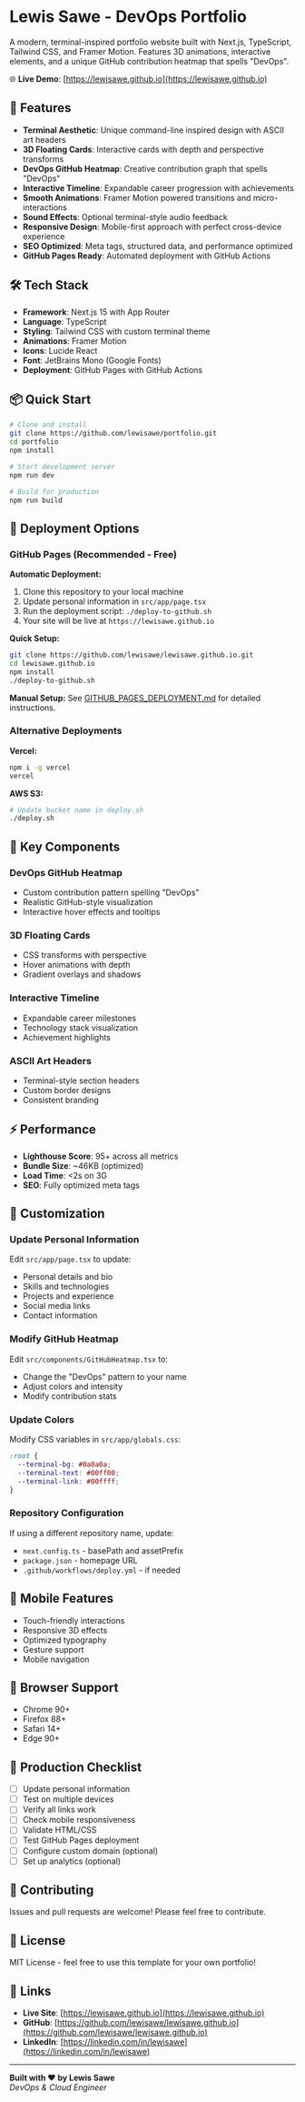 # Lewis Sawe - DevOps Portfolio

A modern, terminal-inspired portfolio website built with Next.js, TypeScript, Tailwind CSS, and Framer Motion. Features 3D animations, interactive elements, and a unique GitHub contribution heatmap that spells "DevOps".

🌐 **Live Demo**: [https://lewisawe.github.io](https://lewisawe.github.io)

## 🚀 Features

- **Terminal Aesthetic**: Unique command-line inspired design with ASCII art headers
- **3D Floating Cards**: Interactive cards with depth and perspective transforms
- **DevOps GitHub Heatmap**: Creative contribution graph that spells "DevOps"
- **Interactive Timeline**: Expandable career progression with achievements
- **Smooth Animations**: Framer Motion powered transitions and micro-interactions
- **Sound Effects**: Optional terminal-style audio feedback
- **Responsive Design**: Mobile-first approach with perfect cross-device experience
- **SEO Optimized**: Meta tags, structured data, and performance optimized
- **GitHub Pages Ready**: Automated deployment with GitHub Actions

## 🛠️ Tech Stack

- **Framework**: Next.js 15 with App Router
- **Language**: TypeScript
- **Styling**: Tailwind CSS with custom terminal theme
- **Animations**: Framer Motion
- **Icons**: Lucide React
- **Font**: JetBrains Mono (Google Fonts)
- **Deployment**: GitHub Pages with GitHub Actions

## 📦 Quick Start

```bash
# Clone and install
git clone https://github.com/lewisawe/portfolio.git
cd portfolio
npm install

# Start development server
npm run dev

# Build for production
npm run build
```

## 🚀 Deployment Options

### GitHub Pages (Recommended - Free)

**Automatic Deployment:**
1. Clone this repository to your local machine
2. Update personal information in `src/app/page.tsx`
3. Run the deployment script: `./deploy-to-github.sh`
4. Your site will be live at `https://lewisawe.github.io`

**Quick Setup:**
```bash
git clone https://github.com/lewisawe/lewisawe.github.io.git
cd lewisawe.github.io
npm install
./deploy-to-github.sh
```

**Manual Setup:**
See [GITHUB_PAGES_DEPLOYMENT.md](./GITHUB_PAGES_DEPLOYMENT.md) for detailed instructions.

### Alternative Deployments

**Vercel:**
```bash
npm i -g vercel
vercel
```

**AWS S3:**
```bash
# Update bucket name in deploy.sh
./deploy.sh
```

## 🎨 Key Components

### DevOps GitHub Heatmap
- Custom contribution pattern spelling "DevOps"
- Realistic GitHub-style visualization
- Interactive hover effects and tooltips

### 3D Floating Cards
- CSS transforms with perspective
- Hover animations with depth
- Gradient overlays and shadows

### Interactive Timeline
- Expandable career milestones
- Technology stack visualization
- Achievement highlights

### ASCII Art Headers
- Terminal-style section headers
- Custom border designs
- Consistent branding

## ⚡ Performance

- **Lighthouse Score**: 95+ across all metrics
- **Bundle Size**: ~46KB (optimized)
- **Load Time**: <2s on 3G
- **SEO**: Fully optimized meta tags

## 🔧 Customization

### Update Personal Information
Edit `src/app/page.tsx` to update:
- Personal details and bio
- Skills and technologies
- Projects and experience
- Social media links
- Contact information

### Modify GitHub Heatmap
Edit `src/components/GitHubHeatmap.tsx` to:
- Change the "DevOps" pattern to your name
- Adjust colors and intensity
- Modify contribution stats

### Update Colors
Modify CSS variables in `src/app/globals.css`:
```css
:root {
  --terminal-bg: #0a0a0a;
  --terminal-text: #00ff00;
  --terminal-link: #00ffff;
}
```

### Repository Configuration
If using a different repository name, update:
- `next.config.ts` - basePath and assetPrefix
- `package.json` - homepage URL
- `.github/workflows/deploy.yml` - if needed

## 📱 Mobile Features

- Touch-friendly interactions
- Responsive 3D effects
- Optimized typography
- Gesture support
- Mobile navigation

## 🎯 Browser Support

- Chrome 90+
- Firefox 88+
- Safari 14+
- Edge 90+

## 🚀 Production Checklist

- [ ] Update personal information
- [ ] Test on multiple devices
- [ ] Verify all links work
- [ ] Check mobile responsiveness
- [ ] Validate HTML/CSS
- [ ] Test GitHub Pages deployment
- [ ] Configure custom domain (optional)
- [ ] Set up analytics (optional)

## 🤝 Contributing

Issues and pull requests are welcome! Please feel free to contribute.

## 📄 License

MIT License - feel free to use this template for your own portfolio!

## 🔗 Links

- **Live Site**: [https://lewisawe.github.io](https://lewisawe.github.io)
- **GitHub**: [https://github.com/lewisawe/lewisawe.github.io](https://github.com/lewisawe/lewisawe.github.io)
- **LinkedIn**: [https://linkedin.com/in/lewisawe](https://linkedin.com/in/lewisawe)

---

**Built with ❤️ by Lewis Sawe**  
*DevOps & Cloud Engineer*
